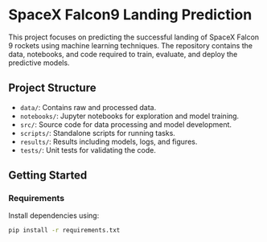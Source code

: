 # SpaceX Falcon9 Landing Prediction

This project focuses on predicting the successful landing of SpaceX Falcon 9 rockets using machine learning techniques. The repository contains the data, notebooks, and code required to train, evaluate, and deploy the predictive models.

## Project Structure

- `data/`: Contains raw and processed data.
- `notebooks/`: Jupyter notebooks for exploration and model training.
- `src/`: Source code for data processing and model development.
- `scripts/`: Standalone scripts for running tasks.
- `results/`: Results including models, logs, and figures.
- `tests/`: Unit tests for validating the code.

## Getting Started

### Requirements

Install dependencies using:

```bash
pip install -r requirements.txt
```

